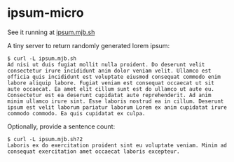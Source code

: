 # ipsum-micro

See it running at [ipsum.mjb.sh](https://ipsum.mjb.sh)

A tiny server to return randomly generated lorem ipsum:

```
$ curl -L ipsum.mjb.sh
Ad nisi ut duis fugiat mollit nulla proident. Do deserunt velit consectetur irure incididunt anim dolor veniam velit. Ullamco est officia quis incididunt est voluptate eiusmod consequat commodo enim labore aliquip labore. Fugiat veniam est consequat occaecat ut sit aute occaecat. Ea amet elit cillum sunt est do ullamco ut aute eu. Consectetur est ea deserunt cupidatat aute reprehenderit. Ad anim minim ullamco irure sint. Esse laboris nostrud ea in cillum. Deserunt ipsum est velit laborum pariatur laborum Lorem ex anim cupidatat irure commodo commodo. Ea quis cupidatat ex culpa.
```

Optionally, provide a sentence count:

```
$ curl -L ipsum.mjb.sh?2
Laboris ex do exercitation proident sint eu voluptate veniam. Minim ad consequat exercitation amet occaecat laboris excepteur.
```

